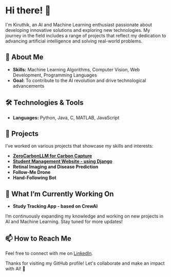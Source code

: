 # Hi there! 👋

I'm Kiruthik, an AI and Machine Learning enthusiast passionate about developing innovative solutions and exploring new technologies. My journey in the field includes a range of projects that reflect my dedication to advancing artificial intelligence and solving real-world problems.

## 🚀 About Me
<!-- **Interests:** AI and Machine Learning -->
- **Skills:** Machine Learning Algorithms, Computer Vision, Web Development, Programming Languages
- **Goal:** To contribute to the AI revolution and drive technological advancements

## 🛠️ Technologies & Tools
- **Languages:** Python, Java, C, MATLAB, JavaScript
<!--- **Frameworks:** Scikit-Learn, Django -->

## 📂 Projects
I’ve worked on various projects that showcase my skills and interests:
- [**ZeroCarbonLLM for Carbon Capture**](https://github.com/mNandhu/ZeroCarbonLLM)
- [**Student Management Website - using Django**](https://github.com/SrimanRakshan/DSA)
- **Retinal Imaging and Disease Prediction**
- **Follow-Me Drone**
- **Hand-Following Bot**


## 🌟 What I’m Currently Working On
- **Study Tracking App - based on CrewAI**

I’m continuously expanding my knowledge and working on new projects in AI and Machine Learning. Stay tuned for more updates!

## 📫 How to Reach Me
Feel free to connect with me on [LinkedIn]([https://www.linkedin.com/in/your-profile](https://www.linkedin.com/in/kiruthik-nandhan-murthi-2a19b8201/)).

Thanks for visiting my GitHub profile! Let's collaborate and make an impact with AI! 🚀
